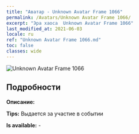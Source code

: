 ```yaml
---
title: "Аватар - Unknown Avatar Frame 1066"
permalink: /Avatars/Unknown Avatar Frame 1066/
excerpt: "Эра хаоса  Unknown Avatar Frame 1066"
last_modified_at: 2021-06-03
locale: ru
ref: "Unknown Avatar Frame 1066.md"
toc: false
classes: wide
---
```

 ![Unknown Avatar Frame 1066](/images/a/avatarFrame_66.png)

## Подробности

 **Описание:**  

 **Tips:** Выдается за участие в событии 

 **Is available:**  - 

